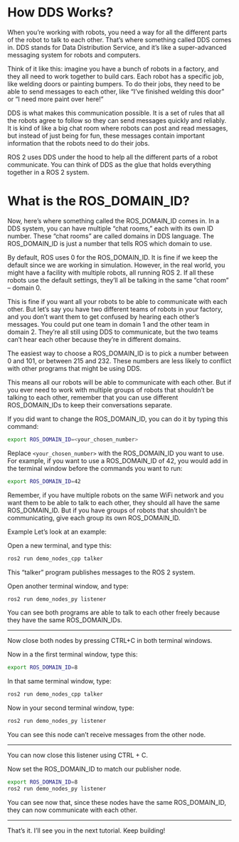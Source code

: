 # How DDS Works?

When you’re working with robots, you need a way for all the different parts of the robot to talk to each other. That’s where something called DDS comes in. DDS stands for Data Distribution Service, and it’s like a super-advanced messaging system for robots and computers.

Think of it like this: imagine you have a bunch of robots in a factory, and they all need to work together to build cars. Each robot has a specific job, like welding doors or painting bumpers. To do their jobs, they need to be able to send messages to each other, like “I’ve finished welding this door” or “I need more paint over here!”

DDS is what makes this communication possible. It is a set of rules that all the robots agree to follow so they can send messages quickly and reliably. It is kind of like a big chat room where robots can post and read messages, but instead of just being for fun, these messages contain important information that the robots need to do their jobs.

ROS 2 uses DDS under the hood to help all the different parts of a robot communicate. You can think of DDS as the glue that holds everything together in a ROS 2 system.

# What is the ROS_DOMAIN_ID?

Now, here’s where something called the ROS_DOMAIN_ID comes in. In a DDS system, you can have multiple “chat rooms,” each with its own ID number. These “chat rooms” are called domains in DDS language. The ROS_DOMAIN_ID is just a number that tells ROS which domain to use.

By default, ROS uses 0 for the ROS_DOMAIN_ID. It is fine if we keep the default since we are working in simulation. However, in the real world, you might have a facility with multiple robots, all running ROS 2. If all these robots use the default settings, they’ll all be talking in the same “chat room” – domain 0. 

This is fine if you want all your robots to be able to communicate with each other. But let’s say you have two different teams of robots in your factory, and you don’t want them to get confused by hearing each other’s messages. You could put one team in domain 1 and the other team in domain 2. They’re all still using DDS to communicate, but the two teams can’t hear each other because they’re in different domains.

The easiest way to choose a ROS_DOMAIN_ID is to pick a number between 0 and 101, or between 215 and 232. These numbers are less likely to conflict with other programs that might be using DDS.

This means all our robots will be able to communicate with each other. But if you ever need to work with multiple groups of robots that shouldn’t be talking to each other, remember that you can use different ROS_DOMAIN_IDs to keep their conversations separate.

If you did want to change the ROS_DOMAIN_ID, you can do it by typing this command:

``` Bash title="Bash"
export ROS_DOMAIN_ID=<your_chosen_number>
```

Replace `<your_chosen_number>` with the ROS_DOMAIN_ID you want to use. For example, if you want to use a ROS_DOMAIN_ID of 42, you would add in the terminal window before the commands you want to run:

```bash title="Bash"
export ROS_DOMAIN_ID=42
```

Remember, if you have multiple robots on the same WiFi network and you want them to be able to talk to each other, they should all have the same ROS_DOMAIN_ID. But if you have groups of robots that shouldn’t be communicating, give each group its own ROS_DOMAIN_ID.

Example
Let’s look at an example:

Open a new terminal, and type this:

``` bash title="Bash"
ros2 run demo_nodes_cpp talker
```

This “talker” program publishes messages to the ROS 2 system. 

Open another terminal window, and type:

``` bash title="Bash"
ros2 run demo_nodes_py listener
```

You can see both programs are able to talk to each other freely because they have the same ROS_DOMAIN_IDs.

----------
Now close both nodes by pressing CTRL+C in both terminal windows.

Now in a the first terminal window, type this:

```bash title="Bash"
export ROS_DOMAIN_ID=8
```

In that same terminal window, type:

```bash title="Bash"
ros2 run demo_nodes_cpp talker
```

Now in your second terminal window, type:

```bash title="Bash"
ros2 run demo_nodes_py listener
```

You can see this node can’t receive messages from the other node.

--------

You can now close this listener using CTRL + C.

Now set the ROS_DOMAIN_ID to match our publisher node.

```bash title="Bash"
export ROS_DOMAIN_ID=8
ros2 run demo_nodes_py listener
```

You can see now that, since these nodes have the same ROS_DOMAIN_ID, they can now communicate with each other. 

-------

That’s it. I’ll see you in the next tutorial. Keep building!